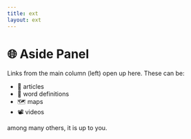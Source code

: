 ```yaml
---
title: ext
layout: ext
---
```


# 🌐 Aside Panel

Links from the main column (left) open up here. These can be:

- 📰 articles
- 📔 word definitions
- 🗺️ maps
- 📽️ videos

among many others, it is up to you.